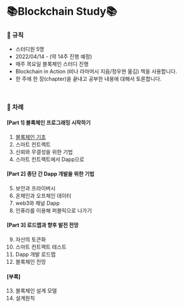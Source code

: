 # 📚Blockchain Study📚

### 📌 규칙
- 스터디원 5명
- 2022/04/14 - (약 14주 진행 예정)
- 매주 목요일 블록체인 스터디 진행
- Blockchain in Action (비나 라마머시 지음/정우현 옮김) 책을 사용합니다.
- 한 주에 한 장(chapter)을 끝내고 공부한 내용에 대해서 토론합니다.

<br>

### 📖 차례
#### [Part 1] 블록체인 프로그래밍 시작하기

1. [블록체인 기초](https://github.com/33bini/Blockchain/tree/main/CHAPTER_1)
2. 스마트 컨트랙트
3. 신뢰와 무결성을 위한 기법
4. 스마트 컨트랙트에서 Dapp으로
#### [Part 2] 종단 간 Dapp 개발을 위한 기법

5. 보안과 프라이버시
6. 온체인과 오프체인 데이터
7. web3와 채널 Dapp
8. 인퓨라를 이용해 퍼블릭으로 나가기

#### [Part 3] 로드맵과 향후 발전 전망

9. 자산의 토큰화
10. 스마트 컨트랙트 테스트
11. Dapp 개발 로드맵
12. 블록체인 전망

#### [부록]
13. 블록체인 설계 모델
14. 설계원칙

<br>
